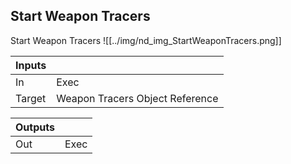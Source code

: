 ## Start Weapon Tracers
Start Weapon Tracers
![[../img/nd_img_StartWeaponTracers.png]]

|Inputs||
|--|--|
| In | Exec |
| Target | Weapon Tracers Object Reference |

|Outputs||
|--|--|
| Out | Exec |
